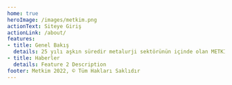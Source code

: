 ```yaml
---
home: true
heroImage: /images/metkim.png
actionText: Siteye Giriş
actionLink: /about/
features:
- title: Genel Bakış
  details: 25 yılı aşkın süredir metalurji sektörünün içinde olan METKİM, sahip olduğu birikim ve kaynaklarla başta metalurji sektörü olmak üzere üreticilerin hammadde, yardımcı malzeme, makina ekipman ve proje ihtiyaçlarını karşılamayı hedeflemektedir. METKİM, son yıllardaki girişimleri ve yeni çözüm ortaklıklarıyla sadece demir-çelik hurdası tedariğinde değil, demir-çelik, demir-dışı, makina ekipman, proje ve mühendislik konularında da faaliyet göstermeye başlamıştır
- title: Haberler
  details: Feature 2 Description
footer: Metkim 2022, © Tüm Hakları Saklıdır
---
```

